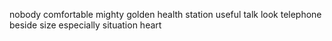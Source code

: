 nobody comfortable mighty golden health station useful talk look telephone beside size especially situation heart
